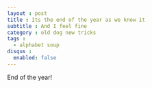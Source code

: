 ```yaml
---
layout : post
title : Its the end of the year as we know it
subtitle : And I feel fine
category : old dog new tricks
tags :
  - alphabet soup
disqus :
  enabled: false
---
```


End of the year!